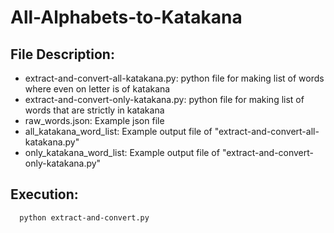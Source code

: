 # All-Alphabets-to-Katakana

## File Description:

- extract-and-convert-all-katakana.py: python file for making list of words where even on letter is of katakana
- extract-and-convert-only-katakana.py: python file for making list of words that are strictly in katakana
- raw_words.json: Example json file
- all_katakana_word_list: Example output file of "extract-and-convert-all-katakana.py"
- only_katakana_word_list: Example output file of "extract-and-convert-only-katakana.py"


## Execution:
```sh
  python extract-and-convert.py
```
